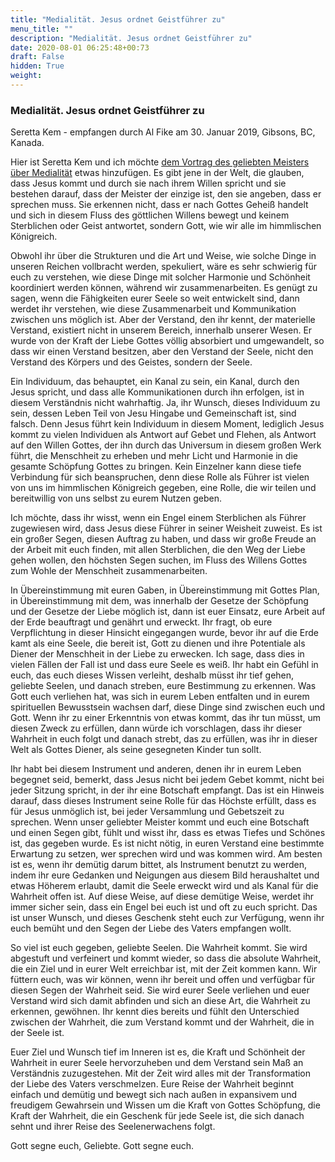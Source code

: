 ```yaml
---
title: "Medialität. Jesus ordnet Geistführer zu"
menu_title: ""
description: "Medialität. Jesus ordnet Geistführer zu"
date: 2020-08-01 06:25:48+00:73
draft: False
hidden: True
weight:
---
```

### Medialität. Jesus ordnet Geistführer zu

Seretta Kem - empfangen durch Al Fike am 30. Januar 2019, Gibsons, BC, Kanada.

Hier ist Seretta Kem und ich möchte [dem Vortrag des geliebten Meisters über Medialität](/aktuelle-botschaften/aktuelle-botschaften-in-reihenfolge-des-datums/aktuelle-botschaften-2019/wie-koennen-wir-die-wahrheit-erkennen-wenn-botschaften-von-verschiedenen-medien-widersprechen-af-jesus-30-januar-2019/) etwas hinzufügen. Es gibt jene in der Welt, die glauben, dass Jesus kommt und durch sie nach ihrem Willen spricht und sie bestehen darauf, dass der Meister der einzige ist, den sie angeben, dass er sprechen muss. Sie erkennen nicht, dass er nach Gottes Geheiß handelt und sich in diesem Fluss des göttlichen Willens bewegt und keinem Sterblichen oder Geist antwortet, sondern Gott, wie wir alle im himmlischen Königreich.

Obwohl ihr über die Strukturen und die Art und Weise, wie solche Dinge in unseren Reichen vollbracht werden, spekuliert, wäre es sehr schwierig für euch zu verstehen, wie diese Dinge mit solcher Harmonie und Schönheit koordiniert werden können, während wir zusammenarbeiten. Es genügt zu sagen, wenn die Fähigkeiten eurer Seele so weit entwickelt sind, dann werdet ihr verstehen, wie diese Zusammenarbeit und Kommunikation zwischen uns möglich ist. Aber der Verstand, den ihr kennt, der materielle Verstand, existiert nicht in unserem Bereich, innerhalb unserer Wesen. Er wurde von der Kraft der Liebe Gottes völlig absorbiert und umgewandelt, so dass wir einen Verstand besitzen, aber den Verstand der Seele, nicht den Verstand des Körpers und des Geistes, sondern der Seele.

Ein Individuum, das behauptet, ein Kanal zu sein, ein Kanal, durch den Jesus spricht, und dass alle Kommunikationen durch ihn erfolgen, ist in diesem Verständnis nicht wahrhaftig. Ja, ihr Wunsch, dieses Individuum zu sein, dessen Leben Teil von Jesu Hingabe und Gemeinschaft ist, sind falsch. Denn Jesus führt kein Individuum in diesem Moment, lediglich Jesus kommt zu vielen Individuen als Antwort auf Gebet und Flehen, als Antwort auf den Willen Gottes, der ihn durch das Universum in diesem großen Werk führt, die Menschheit zu erheben und mehr Licht und Harmonie in die gesamte Schöpfung Gottes zu bringen. Kein Einzelner kann diese tiefe Verbindung für sich beanspruchen, denn diese Rolle als Führer ist vielen von uns im himmlischen Königreich gegeben, eine Rolle, die wir teilen und bereitwillig von uns selbst zu eurem Nutzen geben.

Ich möchte, dass ihr wisst, wenn ein Engel einem Sterblichen als Führer zugewiesen wird, dass Jesus diese Führer in seiner Weisheit zuweist. Es ist ein großer Segen, diesen Auftrag zu haben, und dass wir große Freude an der Arbeit mit euch finden, mit allen Sterblichen, die den Weg der Liebe gehen wollen, den höchsten Segen suchen, im Fluss des Willens Gottes zum Wohle der Menschheit zusammenarbeiten.

In Übereinstimmung mit euren Gaben, in Übereinstimmung mit Gottes Plan, in Übereinstimmung mit dem, was innerhalb der Gesetze der Schöpfung und der Gesetze der Liebe möglich ist, dann ist euer Einsatz, eure Arbeit auf der Erde beauftragt und genährt und erweckt. Ihr fragt, ob eure Verpflichtung in dieser Hinsicht eingegangen wurde, bevor ihr auf die Erde kamt als eine Seele, die bereit ist, Gott zu dienen und ihre Potentiale als Diener der Menschheit in der Liebe zu erwecken. Ich sage, dass dies in vielen Fällen der Fall ist und dass eure Seele es weiß. Ihr habt ein Gefühl in euch, das euch dieses Wissen verleiht, deshalb müsst ihr tief gehen, geliebte Seelen, und danach streben, eure Bestimmung zu erkennen. Was Gott euch verliehen hat, was sich in eurem Leben entfalten und in eurem spirituellen Bewusstsein wachsen darf, diese Dinge sind zwischen euch und Gott. Wenn ihr zu einer Erkenntnis von etwas kommt, das ihr tun müsst, um diesen Zweck zu erfüllen, dann würde ich vorschlagen, dass ihr dieser Wahrheit in euch folgt und danach strebt, das zu erfüllen, was ihr in dieser Welt als Gottes Diener, als seine gesegneten Kinder tun sollt.

Ihr habt bei diesem Instrument und anderen, denen ihr in eurem Leben begegnet seid, bemerkt, dass Jesus nicht bei jedem Gebet kommt, nicht bei jeder Sitzung spricht, in der ihr eine Botschaft empfangt. Das ist ein Hinweis darauf, dass dieses Instrument seine Rolle für das Höchste erfüllt, dass es für Jesus unmöglich ist, bei jeder Versammlung und Gebetszeit zu sprechen. Wenn unser geliebter Meister kommt und euch eine Botschaft und einen Segen gibt, fühlt und wisst ihr, dass es etwas Tiefes und Schönes ist, das gegeben wurde. Es ist nicht nötig, in euren Verstand eine bestimmte Erwartung zu setzen, wer sprechen wird und was kommen wird. Am besten ist es, wenn ihr demütig darum bittet, als Instrument benutzt zu werden, indem ihr eure Gedanken und Neigungen aus diesem Bild heraushaltet und etwas Höherem erlaubt, damit die Seele erweckt wird und als Kanal für die Wahrheit offen ist. Auf diese Weise, auf diese demütige Weise, werdet ihr immer sicher sein, dass ein Engel bei euch ist und oft zu euch spricht. Das ist unser Wunsch, und dieses Geschenk steht euch zur Verfügung, wenn ihr euch bemüht und den Segen der Liebe des Vaters empfangen wollt.

So viel ist euch gegeben, geliebte Seelen. Die Wahrheit kommt. Sie wird abgestuft und verfeinert und kommt wieder, so dass die absolute Wahrheit, die ein Ziel und in eurer Welt erreichbar ist, mit der Zeit kommen kann. Wir füttern euch, was wir können, wenn ihr bereit und offen und verfügbar für diesen Segen der Wahrheit seid. Sie wird eurer Seele verliehen und euer Verstand wird sich damit abfinden und sich an diese Art, die Wahrheit zu erkennen, gewöhnen. Ihr kennt dies bereits und fühlt den Unterschied zwischen der Wahrheit, die zum Verstand kommt und der Wahrheit, die in der Seele ist.

Euer Ziel und Wunsch tief im Inneren ist es, die Kraft und Schönheit der Wahrheit in eurer Seele hervorzuheben und dem Verstand sein Maß an Verständnis zuzugestehen. Mit der Zeit wird alles mit der Transformation der Liebe des Vaters verschmelzen. Eure Reise der Wahrheit beginnt einfach und demütig und bewegt sich nach außen in expansivem und freudigem Gewahrsein und Wissen um die Kraft von Gottes Schöpfung, die Kraft der Wahrheit, die ein Geschenk für jede Seele ist, die sich danach sehnt und ihrer Reise des Seelenerwachens folgt.

Gott segne euch, Geliebte. Gott segne euch.
